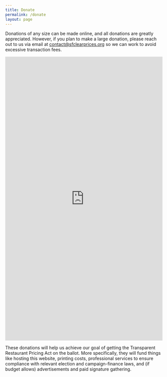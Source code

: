 ```yaml
---
title: Donate
permalink: /donate
layout: page
---
```


Donations of any size can be made online, and all donations are greatly appreciated. However, if you plan to make a large donation, please reach out to us via email at <a href="mailto:contact@sfclearprices.org">contact@sfclearprices.org</a> so we can work to avoid excessive transaction fees.

<script src="https://donorbox.org/widget.js" paypalExpress="false"></script><iframe src="https://donorbox.org/embed/transparent-restaurant-pricing-act?language=en" name="donorbox" allowpaymentrequest="allowpaymentrequest" seamless="seamless" frameborder="0" scrolling="no" height="900px" width="100%" style="max-width: 500px; min-width: 250px; max-height:none!important" allow="payment"></iframe>

These donations will help us achieve our goal of getting the Transparent Restaurant Pricing Act on the ballot. More specifically, they will fund things like hosting this website, printing costs, professional services to ensure compliance with relevant election and campaign-finance laws, and (if budget allows) advertisements and paid signature gathering.